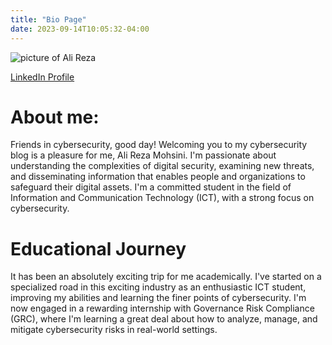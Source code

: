 ```yaml
---
title: "Bio Page"
date: 2023-09-14T10:05:32-04:00
---
```

![picture of Ali Reza](https://media.licdn.com/dms/image/D5603AQG8J9Ae7BoFAw/profile-displayphoto-shrink_200_200/0/1694618022318?e=1700092800&v=beta&t=EQV9N_3nPxkwpAEBFawx1WcfNb3g43Y2d-HR_b04J94) 

[LinkedIn Profile](https://www.linkedin.com/in/ali-reza-mohsini-45746426b/)

# About me:

Friends in cybersecurity, good day! Welcoming you to my cybersecurity blog is a pleasure for me, Ali Reza Mohsini. I'm passionate about understanding the complexities of digital security, examining new threats, and disseminating information that enables people and organizations to safeguard their digital assets. I'm a committed student in the field of Information and Communication Technology (ICT), with a strong focus on cybersecurity.

# Educational Journey

It has been an absolutely exciting trip for me academically. I've started on a specialized road in this exciting industry as an enthusiastic ICT student, improving my abilities and learning the finer points of cybersecurity. I'm now engaged in a rewarding internship with Governance Risk Compliance (GRC), where I'm learning a great deal about how to analyze, manage, and mitigate cybersecurity risks in real-world settings.



